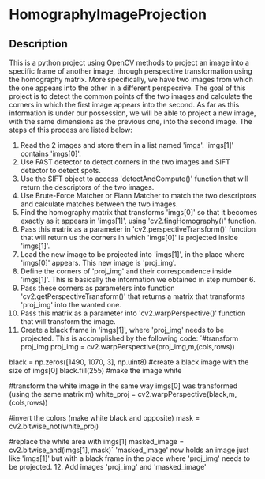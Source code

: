 # HomographyImageProjection

## Description
This is a python project using OpenCV methods to project an image into a specific frame of another image, through perspective transformation using the homography matrix. More specifically, we have two images from which the one appears into the other in a different perspecrive. The goal of this project is to detect the common points of the two images and calculate the corners in which the first image appears into the second. As far as this information is under our possession, we will be able to project a new image, with the same dimensions as the previous one, into the second image. The steps of this process are listed below:

1. Read the 2 images and store them in a list named 'imgs'. 'imgs[1]' contains 'imgs[0]'.
2. Use FAST detector to detect corners in the two images and SIFT detector to detect spots.
3. Use the SIFT object to access 'detectAndCompute()' function that will return the descriptors of the two images.
4. Use Brute-Force Matcher or Flann Matcher to match the two descriptors and calculate matches between the two images.
5. Find the homography matrix that transforms 'imgs[0]' so that it becomes exactly as it appears in 'imgs[1]', using 'cv2.fingHomography()' function.
6. Pass this matrix as a parameter in 'cv2.perspectiveTransform()' function that will return us the corners in which 'imgs[0]' is projected inside 'imgs[1]'.
7. Load the new image to be projected into 'imgs[1]', in the place where 'ímgs[0]' appears. This new image is 'proj_img'.
8. Define the corners of 'proj_img' and their correspondence inside 'imgs[1]'. This is basically the information we obtained in step number 6.
9. Pass these corners as parameters into function 'cv2.getPerspectiveTransform()' that returns a matrix that transforms 'proj_img' into the wanted one.
10. Pass this matrix as a parameter into 'cv2.warpPerspective()' function that will transform the image.
11. Create a black frame in 'imgs[1]', where 'proj_img' needs to be projected. This is accomplished by the following code:
´#transform proj_img
proj_img = cv2.warpPerspective(proj_img,m,(cols,rows)) 

black = np.zeros([1490, 1070, 3], np.uint8) #create a black image with the size of imgs[0]
black.fill(255) #make the image white

#transform the white image in the same way imgs[0] was transformed (using the same matrix m)
white_proj = cv2.warpPerspective(black,m,(cols,rows)) 

#invert the colors (make white black and opposite)
mask = cv2.bitwise_not(white_proj) 

#replace the white area with imgs[1]
masked_image = cv2.bitwise_and(imgs[1], mask)´
'masked_image' now holds an image just like 'imgs[1]' but with a black frame in the place where 'proj_img' needs to be projected.
12. Add images 'proj_img' and 'masked_image'
